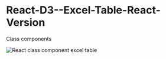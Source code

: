 # React-D3--Excel-Table-React-Version
Class components

![React class component excel table](https://user-images.githubusercontent.com/28391610/235946176-f2089bca-12fb-4894-8fb2-46395692c2be.png)

